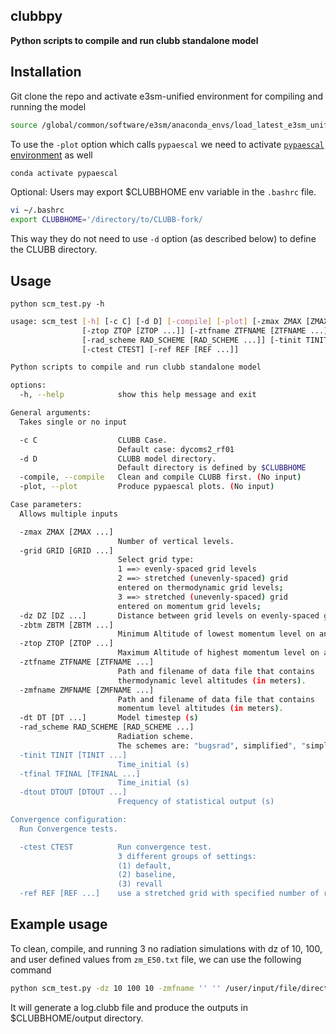 ## clubbpy
**Python scripts to compile and run clubb standalone model**

Installation
------------
Git clone the repo and activate e3sm-unified environment for compiling and running the model
```bash
source /global/common/software/e3sm/anaconda_envs/load_latest_e3sm_unified_pm-cpu.sh
```
To use the `-plot` option which calls `pypaescal` we need to activate [`pypaescal` environment](https://github.com/PAESCAL-SciDAC5/CLUBB-fork/tree/thbranch/paescal_scripts/pypaescal#installation) as well
```bash
conda activate pypaescal
```
Optional: Users may export $CLUBBHOME env variable in the `.bashrc` file.
```bash
vi ~/.bashrc
export CLUBBHOME='/directory/to/CLUBB-fork/
```
This way they do not need to use `-d` option (as described below) to define the CLUBB directory.

Usage
-----
```console
python scm_test.py -h
```
```bash
usage: scm_test [-h] [-c C] [-d D] [-compile] [-plot] [-zmax ZMAX [ZMAX ...]] [-grid GRID [GRID ...]] [-dz DZ [DZ ...]] [-zbtm ZBTM [ZBTM ...]]
                [-ztop ZTOP [ZTOP ...]] [-ztfname ZTFNAME [ZTFNAME ...]] [-zmfname ZMFNAME [ZMFNAME ...]] [-dt DT [DT ...]]
                [-rad_scheme RAD_SCHEME [RAD_SCHEME ...]] [-tinit TINIT [TINIT ...]] [-tfinal TFINAL [TFINAL ...]] [-dtout DTOUT [DTOUT ...]]
                [-ctest CTEST] [-ref REF [REF ...]]

Python scripts to compile and run clubb standalone model

options:
  -h, --help            show this help message and exit

General arguments:
  Takes single or no input

  -c C                  CLUBB Case.
                        Default case: dycoms2_rf01
  -d D                  CLUBB model directory.
                        Default directory is defined by $CLUBBHOME
  -compile, --compile   Clean and compile CLUBB first. (No input)
  -plot, --plot         Produce pypaescal plots. (No input)

Case parameters:
  Allows multiple inputs

  -zmax ZMAX [ZMAX ...]
                        Number of vertical levels.
  -grid GRID [GRID ...]
                        Select grid type:
                        1 ==> evenly-spaced grid levels
                        2 ==> stretched (unevenly-spaced) grid
                        entered on thermodynamic grid levels;
                        3 ==> stretched (unevenly-spaced) grid
                        entered on momentum grid levels;
  -dz DZ [DZ ...]       Distance between grid levels on evenly-spaced grid (m).
  -zbtm ZBTM [ZBTM ...]
                        Minimum Altitude of lowest momentum level on any grid (m).
  -ztop ZTOP [ZTOP ...]
                        Maximum Altitude of highest momentum level on any grid (m).
  -ztfname ZTFNAME [ZTFNAME ...]
                        Path and filename of data file that contains
                        thermodynamic level altitudes (in meters).
  -zmfname ZMFNAME [ZMFNAME ...]
                        Path and filename of data file that contains
                        momentum level altitudes (in meters).
  -dt DT [DT ...]       Model timestep (s)
  -rad_scheme RAD_SCHEME [RAD_SCHEME ...]
                        Radiation scheme.
                        The schemes are: "bugsrad", simplified", "simplified_bomex", or "none".
  -tinit TINIT [TINIT ...]
                        Time_initial (s)
  -tfinal TFINAL [TFINAL ...]
                        Time_initial (s)
  -dtout DTOUT [DTOUT ...]
                        Frequency of statistical output (s)

Convergence configuration:
  Run Convergence tests.

  -ctest CTEST          Run convergence test.
                        3 different groups of settings:
                        (1) default,
                        (2) baseline,
                        (3) revall
  -ref REF [REF ...]    use a stretched grid with specified number of refinement.
```

Example usage
-------------
To clean, compile, and running 3 no radiation simulations with dz of 10, 100, and user defined values from `zm_E50.txt` file, we can use the following command
```bash
python scm_test.py -dz 10 100 10 -zmfname '' '' /user/input/file/directory/zm_E50.txt -grid 1 1 3 -rad_scheme none none none -compile
```
It will generate a log.clubb file and produce the outputs in $CLUBBHOME/output directory.

